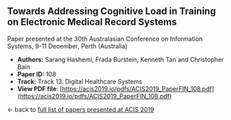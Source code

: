 ## Towards Addressing Cognitive Load in Training on Electronic Medical Record Systems

Paper presented at the 30th Australasian Conference on Information Systems, 9-11 December, Perth (Australia)
- **Authors:** Sarang Hashemi, Frada Burstein, Kenneth Tan and Christopher Bain
- **Paper ID:** 108
- **Track:** Track 13. Digital Healthcare Systems
- **View PDF file**: [https://acis2019.io/pdfs/ACIS2019_PaperFIN_108.pdf](https://acis2019.io/pdfs/ACIS2019_PaperFIN_108.pdf)

&larr; back to [full list of papers presented at ACIS 2019](https://acis2019.io/)